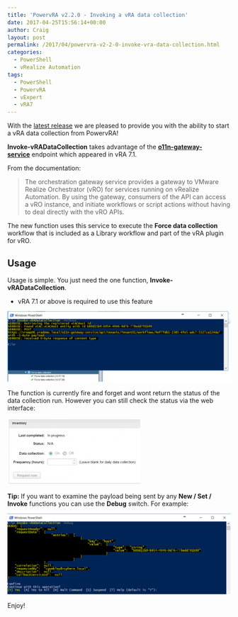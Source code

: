 ```yaml
---
title: 'PowervRA v2.2.0 - Invoking a vRA data collection'
date: 2017-04-25T15:56:14+00:00
author: Craig
layout: post
permalink: /2017/04/powervra-v2-2-0-invoke-vra-data-collection.html
categories:
  - PowerShell
  - vRealize Automation
tags:
  - PowerShell
  - PowervRA
  - vExpert
  - vRA7
---
```

With the [latest release](https://www.powershellgallery.com/packages/PowervRA/2.2.0) we are pleased to provide you with the ability to start a vRA data collection from PowervRA!

**Invoke-vRADataCollection** takes advantage of the [**o11n-gateway-service**](http://pubs.vmware.com/vrealize-automation-72/topic/com.vmware.vra.restapi.doc/docs/o11n-gateway-service.html) endpoint which appeared in vRA 7.1.

From the documentation:

> The orchestration gateway service provides a gateway to VMware Realize Orchestrator (vRO) for services running on vRealize Automation. By using the gateway, consumers of the API can access a vRO instance, and initiate workflows or script actions without having to deal directly with the vRO APIs.

The new function uses this service to execute the **Force data collection** workflow that is included as a Library workflow and part of the vRA plugin for vRO.

<!--more-->

## Usage

Usage is simple. You just need the one function, **Invoke-vRADataCollection**.

* vRA 7.1 or above is required to use this feature

![DataCollection](/assets/images/dcoll.png)

The function is currently fire and forget and wont return the status of the data collection run. However you can still check the status via the web interface:

![DataCollection](/assets/images/datacol-300x151.png)

**Tip:** If you want to examine the payload being sent by any **New / Set / Invoke** functions you can use the **Debug** switch. For example:

![Debug](/assets/images/debug.png)

Enjoy!
